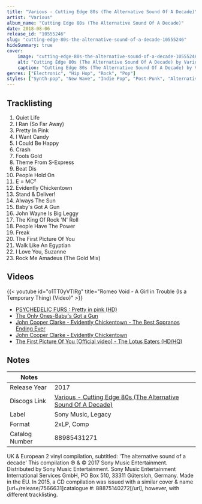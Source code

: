 ```yaml
---
title: "Various - Cutting Edge 80s (The Alternative Sound Of A Decade)"
artist: "Various"
album_name: "Cutting Edge 80s (The Alternative Sound Of A Decade)"
date: 2018-08-06
release_id: "10555246"
slug: "cutting-edge-80s-the-alternative-sound-of-a-decade-10555246"
hideSummary: true
cover:
    image: "cutting-edge-80s-the-alternative-sound-of-a-decade-10555246.jpg"
    alt: "Cutting Edge 80s (The Alternative Sound Of A Decade) by Various"
    caption: "Cutting Edge 80s (The Alternative Sound Of A Decade) by Various"
genres: ["Electronic", "Hip Hop", "Rock", "Pop"]
styles: ["Synth-pop", "New Wave", "Indie Pop", "Post-Punk", "Alternative Rock", "Indie Rock", "Acid House", "Breaks", "House", "Breakbeat", "Leftfield", "Punk", "Pop Rock", "Folk Rock", "Glam", "Pop Rap"]
---
```

## Tracklisting
1. Quiet Life
2. I Ran (So Far Away)
3. Pretty In Pink
4. I Want Candy
5. I Could Be Happy
6. Crash
7. Fools Gold
8. Theme From S-Express
9. Beat Dis
10. People Hold On
11. E = MC²
12. Evidently Chickentown
13. Stand & Deliver!
14. Always The Sun
15. Baby's Got A Gun
16. John Wayne Is Big Leggy
17. The King Of Rock 'N' Roll
18. People Have The Power
19. Freak
20. The First Picture Of You
21. Walk Like An Egyptian
22. I Love You, Suzanne
23. Rock Me Amadeus (The Gold Mix)

## Videos
{{< youtube id="o1TT0yVTlRg" title="Romeo Void - A Girl in Trouble (Is a Temporary Thing) (Video)" >}}
- [PSYCHEDELIC FURS : Pretty in pink (HD)](https://www.youtube.com/watch?v=nu0sYQRECkY)
- [The Only Ones-Baby's Got a Gun](https://www.youtube.com/watch?v=31ONWHHA1Q8)
- [John Cooper Clarke - Evidently Chickentown - The Best Sopranos Ending Ever](https://www.youtube.com/watch?v=rBcbc8eWz6U)
- [John Cooper Clarke - Evidently Chickentown](https://www.youtube.com/watch?v=3KgB-sI2H-c)
- [The First Picture Of You [Official video] - The Lotus Eaters (HD/HQ)](https://www.youtube.com/watch?v=-SZ_A8K-xTY)

## Notes
| Notes          |             |
| ---------------| ----------- |
| Release Year   | 2017 |
| Discogs Link   | [Various - Cutting Edge 80s (The Alternative Sound Of A Decade)](https://www.discogs.com/release/10555246-Various-Cutting-Edge-80s-The-Alternative-Sound-Of-A-Decade) |
| Label          | Sony Music, Legacy |
| Format         | 2xLP, Comp |
| Catalog Number | 88985431271 |

UK & European 2 vinyl compilation, subtitled: 'The alternative sound of a decade'   This compilation ℗ & © 2017 Sony Music Entertainment. Distributed by Sony Music Entertainment.  Sony Music Entertainment International Services GmbH, PO Box 510, 33311 Gütersloh, Germany.  Made in the EU.  In 2015, a CD compilation was issued with a similar cover & name  [url=/release/7566631]catalogue #:  88875140272[/url], however, with different tracklisting.
